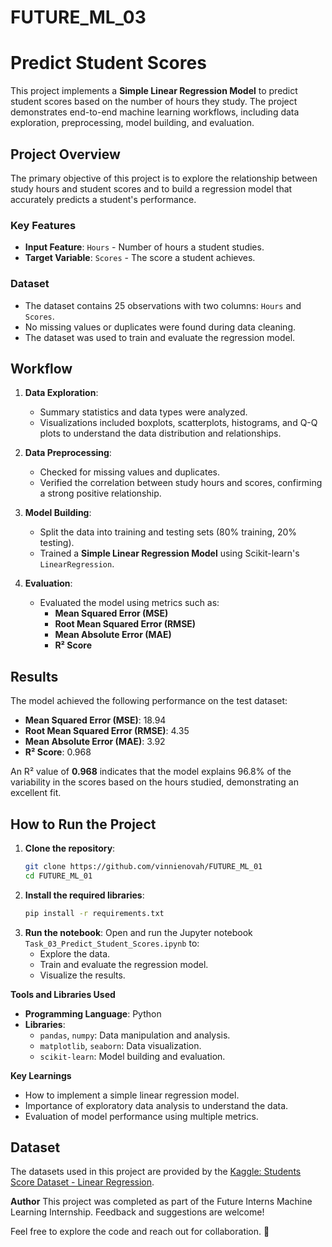 # FUTURE_ML_03

# Predict Student Scores

This project implements a **Simple Linear Regression Model** to predict student scores based on the number of hours they study. The project demonstrates end-to-end machine learning workflows, including data exploration, preprocessing, model building, and evaluation.

## Project Overview

The primary objective of this project is to explore the relationship between study hours and student scores and to build a regression model that accurately predicts a student's performance.

### Key Features
- **Input Feature**: `Hours` - Number of hours a student studies.
- **Target Variable**: `Scores` - The score a student achieves.

### Dataset
- The dataset contains 25 observations with two columns: `Hours` and `Scores`. 
- No missing values or duplicates were found during data cleaning.
- The dataset was used to train and evaluate the regression model.

## Workflow

1. **Data Exploration**:
   - Summary statistics and data types were analyzed.
   - Visualizations included boxplots, scatterplots, histograms, and Q-Q plots to understand the data distribution and relationships.

2. **Data Preprocessing**:
   - Checked for missing values and duplicates.
   - Verified the correlation between study hours and scores, confirming a strong positive relationship.

3. **Model Building**:
   - Split the data into training and testing sets (80% training, 20% testing).
   - Trained a **Simple Linear Regression Model** using Scikit-learn's `LinearRegression`.

4. **Evaluation**:
   - Evaluated the model using metrics such as:
     - **Mean Squared Error (MSE)**
     - **Root Mean Squared Error (RMSE)**
     - **Mean Absolute Error (MAE)**
     - **R² Score**

## Results

The model achieved the following performance on the test dataset:
- **Mean Squared Error (MSE)**: 18.94
- **Root Mean Squared Error (RMSE)**: 4.35
- **Mean Absolute Error (MAE)**: 3.92
- **R² Score**: 0.968  

An R² value of **0.968** indicates that the model explains 96.8% of the variability in the scores based on the hours studied, demonstrating an excellent fit.

## How to Run the Project

1. **Clone the repository**:
   ```bash
   git clone https://github.com/vinnienovah/FUTURE_ML_01
   cd FUTURE_ML_01
   
2. **Install the required libraries**:
   ```bash
   pip install -r requirements.txt
   
3. **Run the notebook**: Open and run the Jupyter notebook `Task_03_Predict_Student_Scores.ipynb` to:
   - Explore the data.
   - Train and evaluate the regression model.
   - Visualize the results.

**Tools and Libraries Used**
   - **Programming Language**: Python
   - **Libraries**:
      -  `pandas`, `numpy`: Data manipulation and analysis.
      - `matplotlib`, `seaborn`: Data visualization.
      - `scikit-learn`: Model building and evaluation.

**Key Learnings**
   - How to implement a simple linear regression model.
   - Importance of exploratory data analysis to understand the data.
   - Evaluation of model performance using multiple metrics.

## Dataset
The datasets used in this project are provided by the [Kaggle: Students Score Dataset - Linear Regression](https://www.kaggle.com/datasets/shubham47/students-score-dataset-linear-regression).

  
**Author**
This project was completed as part of the Future Interns Machine Learning Internship. Feedback and suggestions are welcome!

Feel free to explore the code and reach out for collaboration. 🚀
  

